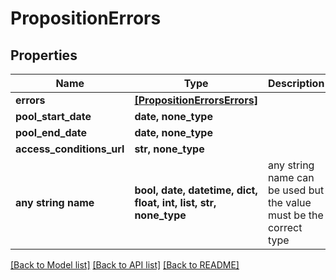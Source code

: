 # PropositionErrors


## Properties
Name | Type | Description | Notes
------------ | ------------- | ------------- | -------------
**errors** | [**[PropositionErrorsErrors]**](PropositionErrorsErrors.md) |  | 
**pool_start_date** | **date, none_type** |  | [optional] 
**pool_end_date** | **date, none_type** |  | [optional] 
**access_conditions_url** | **str, none_type** |  | [optional] 
**any string name** | **bool, date, datetime, dict, float, int, list, str, none_type** | any string name can be used but the value must be the correct type | [optional]

[[Back to Model list]](../README.md#documentation-for-models) [[Back to API list]](../README.md#documentation-for-api-endpoints) [[Back to README]](../README.md)


